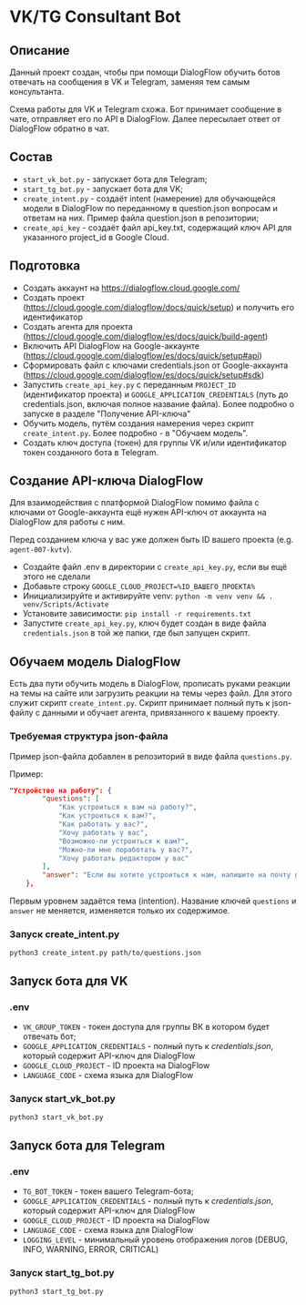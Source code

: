 # VK/TG Consultant Bot

## Описание
Данный проект создан, чтобы при помощи DialogFlow обучить ботов отвечать на сообщения в VK и Telegram, заменяя тем
самым консультанта.

Схема работы для VK и Telegram схожа. Бот принимает сообщение в чате, отправляет его по API в DialogFlow. Далее пересылает ответ
от DialogFlow обратно в чат.

## Состав
- `start_vk_bot.py` - запускает бота для Telegram;
- `start_tg_bot.py` - запускает бота для VK;
- `create_intent.py` - создаёт intent (намерение) для обучающейся модели в DialogFlow по переданному в question.json 
вопросам и ответам на них. Пример файла question.json в репозитории;
- `create_api_key` - создаёт файл api_key.txt, содержащий ключ API для указанного project_id в Google Cloud. 

## Подготовка

- Создать аккаунт на https://dialogflow.cloud.google.com/
- Создать проект (https://cloud.google.com/dialogflow/docs/quick/setup) и получить его идентификатор
- Создать агента для проекта (https://cloud.google.com/dialogflow/es/docs/quick/build-agent)
- Включить API DialogFlow на Google-аккаунте (https://cloud.google.com/dialogflow/es/docs/quick/setup#api)
- Сформировать файл с ключами credentials.json от Google-аккаунта (https://cloud.google.com/dialogflow/es/docs/quick/setup#sdk)
- Запустить `create_api_key.py` с переданным `PROJECT_ID` (идентификатор проекта) и `GOOGLE_APPLICATION_CREDENTIALS`
  (путь до credentials.json, включая полное название файла). Более подробно о запуске в разделе "Получение API-ключа"
- Обучить модель, путём создания намерения через скрипт `create_intent.py`. Более подробно - в "Обучаем модель".
- Создать ключ доступа (токен) для группы VK и/или идентификатор токен созданного бота в Telegram.

## Создание API-ключа DialogFlow

Для взаимодействия с платформой DialogFlow помимо файла с ключами от Google-аккаунта ещё нужен API-ключ от аккаунта на DialogFlow
для работы с ним.

Перед созданием ключа у вас уже должен быть ID вашего проекта (e.g. `agent-007-kvtv`). 

- Создайте файл .env в директории с `create_api_key.py`, если вы ещё этого не сделали
- Добавьте строку `GOOGLE_CLOUD_PROJECT=%ID_ВАШЕГО_ПРОЕКТА%`
- Инициализируйте и активируйте venv: `python -m venv venv && . venv/Scripts/Activate`
- Установите зависимости: `pip install -r requirements.txt`
- Запустите `create_api_key.py`, ключ будет создан в виде файла `credentials.json` в той же папки, где был запущен скрипт.

## Обучаем модель DialogFlow

Есть два пути обучить модель в DialogFlow, прописать руками реакции на темы на сайте или загрузить реакции на темы через файл.
Для этого служит скрипт `create_intent.py`. Скрипт принимает полный путь к json-файлу с данными и обучает агента, привязанного к вашему проекту.

### Требуемая структура json-файла

Пример json-файла добавлен в репозиторий в виде файла `questions.py`.

Пример:
```json
"Устройство на работу": {
        "questions": [
            "Как устроиться к вам на работу?",
            "Как устроиться к вам?",
            "Как работать у вас?",
            "Хочу работать у вас",
            "Возможно-ли устроиться к вам?",
            "Можно-ли мне поработать у вас?",
            "Хочу работать редактором у вас"
        ],
        "answer": "Если вы хотите устроиться к нам, напишите на почту game-of-verbs@gmail.com мини-эссе о себе и прикрепите ваше портфолио."
    },
```
Первым уровнем задаётся тема (intention). Название ключей `questions` и `answer` не меняется, изменяется только их содержимое.

### Запуск create_intent.py
```shell
python3 create_intent.py path/to/questions.json
```

## Запуск бота для VK

### .env
- `VK_GROUP_TOKEN` - токен доступа для группы ВК в котором будет отвечать бот;
- `GOOGLE_APPLICATION_CREDENTIALS` - полный путь к _credentials.json_, который содержит API-ключ для DialogFlow
- `GOOGLE_CLOUD_PROJECT` - ID проекта на DialogFlow
- `LANGUAGE_CODE` - схема языка для DialogFlow

### Запуск start_vk_bot.py
```shell
python3 start_vk_bot.py
```

## Запуск бота для Telegram

### .env
- `TG_BOT_TOKEN` - токен вашего Telegram-бота;
- `GOOGLE_APPLICATION_CREDENTIALS` - полный путь к _credentials.json_, который содержит API-ключ для DialogFlow
- `GOOGLE_CLOUD_PROJECT` - ID проекта на DialogFlow
- `LANGUAGE_CODE` - схема языка для DialogFlow
- `LOGGING_LEVEL` - минимальный уровень отображения логов (DEBUG, INFO, WARNING, ERROR, CRITICAL)

### Запуск start_tg_bot.py
```shell
python3 start_tg_bot.py
```
